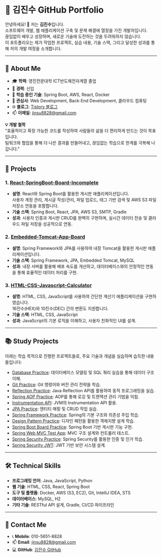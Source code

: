 # 📌 김진수 GitHub Portfolio

안녕하세요! 👋 저는 **김진수**입니다.  
소프트웨어 개발, 웹 애플리케이션 구축 및 문제 해결에 열정을 가진 개발자입니다.  
끊임없이 배우고 성장하며, 새로운 기술에 도전하는 것을 두려워하지 않습니다.  
이 포트폴리오는 제가 작업한 프로젝트, 실습 내용, 기술 스택, 그리고 달성한 성과를 통해 저의 개발 여정을 소개합니다.

---

## 🌟 About Me

- 🎓 **학력**: 영진전문대학 ICT반도체전자계열 졸업
- 💼 **경력**: 신입
- 🌱 **학습 중인 기술**: Spring Boot, AWS, React, Docker
- 💬 **관심사**: Web Development, Back-End Development, 클라우드 컴퓨팅
- 🌐 **블로그**: [Tistory 블로그](https://myinfo503.tistory.com)
- 📫 **이메일**: [jinsu8828@gmail.com](mailto:jinsu8828@gmail.com)

**💡 개발 철학**  
"효율적이고 확장 가능한 코드를 작성하여 사람들의 삶을 더 편리하게 만드는 것이 목표입니다.  
팀워크와 협업을 통해 더 나은 결과를 만들어내고, 끊임없는 학습으로 한계를 극복해 나갑니다."

---

## 💼 Projects

### 1. [React-SpringBoot-Board-Incomplete](https://github.com/KimuJinsu/react-springboot-board-incomplete)
- **설명**: React와 Spring Boot를 활용한 게시판 애플리케이션입니다.  
  사용자 계정 관리, 게시글 작성/관리, 파일 업로드, 태그 기반 검색 및 AWS S3 파일 저장소 연동을 포함합니다.
- **기술 스택**: Spring Boot, React, JPA, AWS S3, SMTP, Gradle
- **성과**: 사용자 인증과 게시판 CRUD를 완벽히 구현하며, 실시간 데이터 전송 및 클라우드 파일 저장을 성공적으로 연동.

### 2. [Embedded-Tomcat-App-Board](https://github.com/KimuJinsu/embedded-tomcat-board-app)
- **설명**: Spring Framework와 JPA를 사용하여 내장 Tomcat을 활용한 게시판 애플리케이션입니다.
- **기술 스택**: Spring Framework, JPA, Embedded Tomcat, MySQL
- **성과**: 내장 서버를 활용해 배포 속도를 개선하고, 데이터베이스와의 안정적인 연동을 통해 효율적인 데이터 처리를 구현.

### 3. [HTML-CSS-Javascript-Calculator](https://github.com/KimuJinsu/html-css-javascript-calculator)
- **설명**: HTML, CSS, JavaScript를 사용하여 간단한 계산기 애플리케이션을 구현하였습니다.  
  16진수(HEX)와 10진수(DEC) 간의 변환도 지원합니다.
- **기술 스택**: HTML, CSS, JavaScript
- **성과**: JavaScript의 기본 로직을 이해하고, 사용자 친화적인 UI를 설계.

---

## 📚 Study Projects

아래는 학습 목적으로 진행한 프로젝트들로, 주요 기술과 개념을 실습하며 습득한 내용들입니다:

- [Database Practice](https://github.com/KimuJinsu/database-practice): 데이터베이스 모델링 및 SQL 쿼리 실습을 통해 데이터 구조 이해.
- [Git Practice](https://github.com/KimuJinsu/git-practice): Git 명령어와 버전 관리 전략을 학습.
- [Reflection Practice](https://github.com/KimuJinsu/reflection-practice): Java Reflection API를 활용하여 동적 프로그래밍을 실습.
- [Spring AOP Practice](https://github.com/KimuJinsu/spring-aop-practice): AOP를 통해 로깅 및 트랜잭션 관리 기법을 익힘.
- [Instrumentation API](https://github.com/KimuJinsu/instrumentation-api): JVM의 Instrumentation API 활용.
- [JPA Practice](https://github.com/KimuJinsu/jpa-practice): 엔티티 매핑 및 CRUD 작업 실습.
- [Spring Framework Practice](https://github.com/KimuJinsu/spring-framework-practice): Spring의 기본 구조와 의존성 주입 학습.
- [Design Pattern Practice](https://github.com/KimuJinsu/designpattern-practice): 디자인 패턴을 활용한 객체지향 설계 학습.
- [Spring Boot Board Practice](https://github.com/KimuJinsu/springboot-board-practice): Spring Boot 기반 게시판 기능 구현.
- [Spring Web MVC Test App](https://github.com/KimuJinsu/spring-web-mvc-test-app): MVC 구조 설계와 컨트롤러 테스트.
- [Spring Security Practice](https://github.com/KimuJinsu/spring-security-practice): Spring Security를 활용한 인증 및 인가 학습.
- [Spring Security JWT](https://github.com/KimuJinsu/spring-security-jwt): JWT 기반 보안 시스템 설계.

---

## 🛠️ Technical Skills

- **프로그래밍 언어**: Java, JavaScript, Python
- **웹 기술**: HTML, CSS, React, Spring Boot
- **도구 및 플랫폼**: Docker, AWS (S3, EC2), Git, IntelliJ IDEA, STS
- **데이터베이스**: MySQL, H2
- **기타 기술**: RESTful API 설계, Gradle, CI/CD 파이프라인

---

## 📧 Contact Me

- 📞 **Mobile**: 010-5651-8828
- 📫 **Email**: [jinsu8828@gmail.com](mailto:jinsu8828@gmail.com)
- 💻 **GitHub**: [김진수 GitHub](https://github.com/KimuJinsu)
